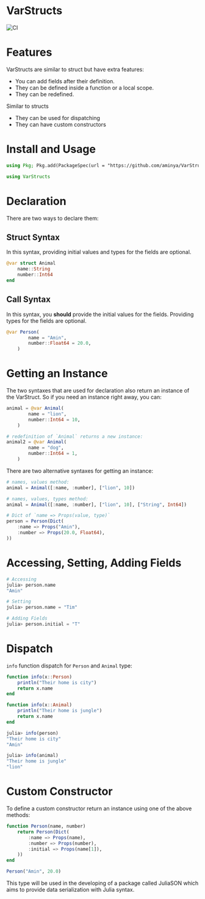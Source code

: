 # VarStructs

![CI](https://github.com/aminya/VarStructs.jl/workflows/CI/badge.svg)

# Features

VarStructs are similar to struct but have extra features:
  - You can add fields after their definition.
  - They can be defined inside a function or a local scope.
  - They can be redefined.

Similar to structs
  - They can be used for dispatching
  - They can have custom constructors

# Install and Usage
```julia
using Pkg; Pkg.add(PackageSpec(url = "https://github.com/aminya/VarStructs.jl", rev = "master"))
```
```julia
using VarStructs
```

# Declaration
There are two ways to declare them:

## Struct Syntax
In this syntax, providing initial values and types for the fields are optional.
```julia
@var struct Animal
    name::String
    number::Int64
end
```

## Call Syntax
In this syntax, you **should** provide the initial values for the fields. Providing types for the fields are optional.
```julia
@var Person(
        name = "Amin",
        number::Float64 = 20.0,
    )
```

# Getting an Instance

The two syntaxes that are used for declaration also return an instance of the VarStruct. So if you need an instance right away, you can:
```julia
animal = @var Animal(
        name = "lion",
        number::Int64 = 10,
    )

# redefinition of `Animal` returns a new instance:
animal2 = @var Animal(
        name = "dog",
        number::Int64 = 1,
    )
```

There are two alternative syntaxes for getting an instance:
```julia
# names, values method:
animal = Animal([:name, :number], ["lion", 10])

# names, values, types method:
animal = Animal([:name, :number], ["lion", 10], ["String", Int64])

# Dict of `name => Props(value, type)`
person = Person(Dict(
    :name => Props("Amin"),
    :number => Props(20.0, Float64),
))
```

# Accessing, Setting, Adding Fields
```julia
# Accessing
julia> person.name
"Amin"

# Setting
julia> person.name = "Tim"

# Adding Fields
julia> person.initial = "T"

```

# Dispatch
`info` function dispatch for `Person` and `Animal` type:
```julia
function info(x::Person)
    println("Their home is city")
    return x.name
end

function info(x::Animal)
    println("Their home is jungle")
    return x.name
end
```
```julia
julia> info(person)
"Their home is city"
"Amin"

julia> info(animal)
"Their home is jungle"
"lion"
```


# Custom Constructor
To define a custom constructor return an instance using one of the above methods:
```julia
function Person(name, number)
    return Person(Dict(
        :name => Props(name),
        :number => Props(number),
        :initial => Props(name[1]),
    ))
end

Person("Amin", 20.0)
```


This type will be used in the developing of a package called JuliaSON which aims to provide data serialization with Julia syntax.
